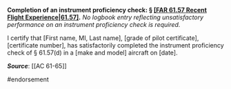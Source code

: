 **Completion of an instrument proficiency check: § [[FAR 61.57 Recent Flight Experience|61.57]](d).** 
*No logbook entry reflecting unsatisfactory performance on an instrument proficiency check is required.*

I certify that \[First name, MI, Last name\], \[grade of pilot certificate\], \[certificate number\], has satisfactorily completed the instrument proficiency check of § 61.57(d) in a \[make and model\] aircraft on \[date\].


***Source***: [[AC 61-65]]

#endorsement 
